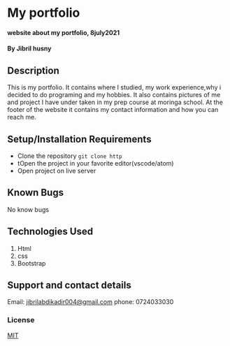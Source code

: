 # My portfolio
#### website about my portfolio, 8july2021
#### By Jibril husny
## Description
This is my portfolio. It contains where I studied, my work experience,why i decided to do programing and my hobbies. It also contains pictures of me and project I have under taken in my prep course at moringa school. At the footer of the website it contains my contact information and how you can reach me.
## Setup/Installation Requirements
* Clone the repository
`git clone http`
* tOpen the project in your favorite editor(vscode/atom)
* Open project on live server

## Known Bugs
No know bugs
## Technologies Used
1. Html 
2. css
3. Bootstrap
## Support and contact details
Email: jibrilabdikadir004@gmail.com
phone: 0724033030
### License
[MIT](license.txt)